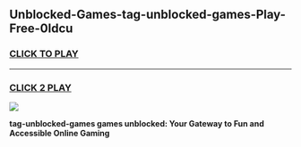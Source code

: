 
## Unblocked-Games-tag-unblocked-games-Play-Free-0ldcu
<h3>
<a href="https://premium76.site?title=tag-unblocked-games&ref=19M">CLICK TO PLAY</a></h3>
<hr>

<h3>
<a href="https://premium76.site?title=tag-unblocked-games&ref=19M">CLICK 2 PLAY</a>
  
</h3>

<a href="https://premium76.site?title=tag-unblocked-games&ref=19M"><img src="https://clearcache.store/games.png"></a>


**tag-unblocked-games games unblocked: Your Gateway to Fun and Accessible Online Gaming**
